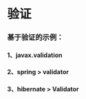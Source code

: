 # 验证
<h3>基于验证的示例：</h3>
<h4>1、javax.validation</h4>
<h4>2、spring > validator</h4>
<h4>3、hibernate > Validator</h4>
